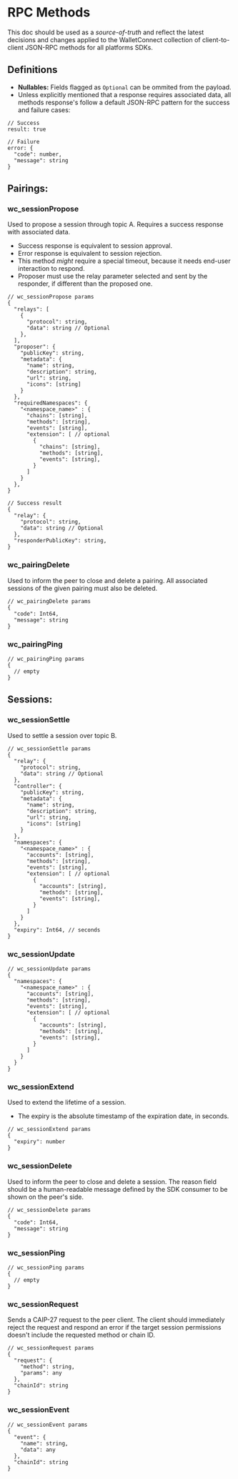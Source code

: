 # RPC Methods

This doc should be used as a _source-of-truth_ and reflect the latest decisions and changes applied to the WalletConnect collection of client-to-client JSON-RPC methods for all platforms SDKs.

## Definitions

- **Nullables:** Fields flagged as `Optional` can be ommited from the payload.
- Unless explicitly mentioned that a response requires associated data, all methods response's follow a default JSON-RPC pattern for the success and failure cases:

```jsonc
// Success
result: true

// Failure
error: {
  "code": number,
  "message": string
}
```

## Pairings:

### wc_sessionPropose

Used to propose a session through topic A. Requires a success response with associated data.

- Success response is equivalent to session approval.
- Error response is equivalent to session rejection.
- This method _might_ require a special timeout, because it needs end-user interaction to respond.
- Proposer must use the relay parameter selected and sent by the responder, if different than the proposed one.

```jsonc
// wc_sessionPropose params
{
  "relays": [
    {
      "protocol": string,
      "data": string // Optional
    },
  ],
  "proposer": {
    "publicKey": string,
    "metadata": {
      "name": string,
      "description": string,
      "url": string,
      "icons": [string]
    }
  },
  "requiredNamespaces": {
    "<namespace_name>" : {
      "chains": [string],
      "methods": [string],
      "events": [string],
      "extension": [ // optional
        {
          "chains": [string],
          "methods": [string],
          "events": [string],
        }
      ]
    }
  },
}
```

```jsonc
// Success result
{
  "relay": {
    "protocol": string,
    "data": string // Optional
  },
  "responderPublicKey": string,
}
```

### wc_pairingDelete

Used to inform the peer to close and delete a pairing. All associated sessions of the given pairing must also be deleted.

```jsonc
// wc_pairingDelete params
{
  "code": Int64,
  "message": string
}
```

### wc_pairingPing

```jsonc
// wc_pairingPing params
{
  // empty
}
```

## Sessions:

### wc_sessionSettle

Used to settle a session over topic B.

```jsonc
// wc_sessionSettle params
{
  "relay": {
    "protocol": string,
    "data": string // Optional
  },
  "controller": {
    "publicKey": string,
    "metadata": {
      "name": string,
      "description": string,
      "url": string,
      "icons": [string]
    }
  },
  "namespaces": {
    "<namespace_name>" : {
      "accounts": [string],
      "methods": [string],
      "events": [string],
      "extension": [ // optional
        {
          "accounts": [string],
          "methods": [string],
          "events": [string],
        }
      ]
    }
  },
  "expiry": Int64, // seconds
}
```

### wc_sessionUpdate

```jsonc
// wc_sessionUpdate params
{
  "namespaces": {
    "<namespace_name>" : {
      "accounts": [string],
      "methods": [string],
      "events": [string],
      "extension": [ // optional
        {
          "accounts": [string],
          "methods": [string],
          "events": [string],
        }
      ]
    }
  }
}
```

### wc_sessionExtend

Used to extend the lifetime of a session.

- The expiry is the absolute timestamp of the expiration date, in seconds.

```jsonc
// wc_sessionExtend params
{
  "expiry": number
}
```

### wc_sessionDelete

Used to inform the peer to close and delete a session. The reason field should be a human-readable message defined by the SDK consumer to be shown on the peer's side.

```jsonc
// wc_sessionDelete params
{
  "code": Int64,
  "message": string
}
```

### wc_sessionPing

```jsonc
// wc_sessionPing params
{
  // empty
}
```

### wc_sessionRequest

Sends a CAIP-27 request to the peer client. The client should immediately reject the request and respond an error if the target session permissions doesn't include the requested method or chain ID.

```jsonc
// wc_sessionRequest params
{
  "request": {
    "method": string,
    "params": any
  },
  "chainId": string
}
```

### wc_sessionEvent

```jsonc
// wc_sessionEvent params
{
  "event": {
    "name": string,
    "data": any
  },
  "chainId": string
}
```
